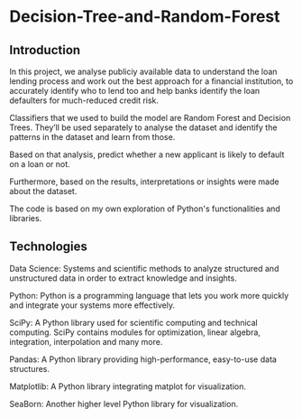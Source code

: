 # Decision-Tree-and-Random-Forest

## Introduction

In this project, we analyse publiciy available data to understand the loan lending process and work out the best approach for a financial institution, to accurately identify who to lend too and help banks identify the loan defaulters for much-reduced credit risk. 

Classifiers that we used to build the model are Random Forest and Decision Trees. They’ll be used separately to analyse the dataset and identify the patterns in the dataset and learn from those. 

Based on that analysis, predict whether a new applicant is likely to default on a loan or not.

Furthermore, based on the results, interpretations or insights were made about the dataset.

The code is based on my own exploration of Python's functionalities and libraries.


## Technologies

Data Science: Systems and scientific methods to analyze structured and unstructured data in order to extract knowledge and insights.

Python: Python is a programming language that lets you work more quickly and integrate your systems more effectively.

SciPy: A Python library used for scientific computing and technical computing. SciPy contains modules for optimization, linear algebra, integration, interpolation and many more.

Pandas: A Python library providing high-performance, easy-to-use data structures.

Matplotlib: A Python library integrating matplot for visualization.

SeaBorn: Another higher level Python library for visualization.

